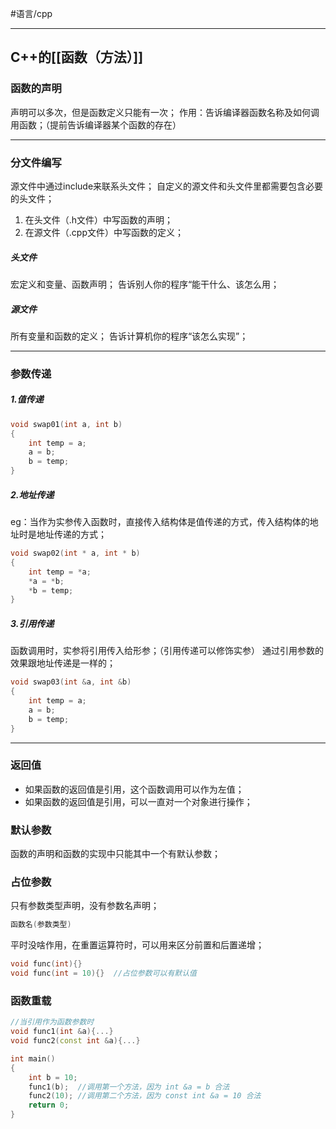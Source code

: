 #语言/cpp
***
## C++的[[函数（方法）]]

### 函数的声明
声明可以多次，但是函数定义只能有一次；
作用：告诉编译器函数名称及如何调用函数；（提前告诉编译器某个函数的存在）
***
### 分文件编写
源文件中通过include来联系头文件；
自定义的源文件和头文件里都需要包含必要的头文件；
1.  在头文件（.h文件）中写函数的声明；
2.  在源文件（.cpp文件）中写函数的定义；
##### 头文件
宏定义和变量、函数声明；
告诉别人你的程序“能干什么、该怎么用；
##### 源文件
所有变量和函数的定义；
告诉计算机你的程序“该怎么实现”；
***
### 参数传递

##### 1.值传递
```cpp
void swap01(int a, int b)
{
	int temp = a;
	a = b;
	b = temp;
}
```
##### 2.地址传递
eg：当作为实参传入函数时，直接传入结构体是值传递的方式，传入结构体的地址时是地址传递的方式；
```cpp
void swap02(int * a, int * b)
{
	int temp = *a;
	*a = *b;
	*b = temp;
}
```
##### 3.引用传递
函数调用时，实参将引用传入给形参；（引用传递可以修饰实参）
通过引用参数的效果跟地址传递是一样的；
```cpp
void swap03(int &a, int &b)
{
	int temp = a;
	a = b;
	b = temp;
}
```
---

### 返回值
-   如果函数的返回值是引用，这个函数调用可以作为左值；
-   如果函数的返回值是引用，可以一直对一个对象进行操作；

### 默认参数
函数的声明和函数的实现中只能其中一个有默认参数；

### 占位参数
只有参数类型声明，没有参数名声明；
```c
函数名(参数类型)
```
平时没啥作用，在重置运算符时，可以用来区分前置和后置递增；
```cpp
void func(int){}
void func(int = 10){}  //占位参数可以有默认值
```

### 函数重载
```cpp
//当引用作为函数参数时
void func1(int &a){...}
void func2(const int &a){...}

int main()
{
	int b = 10;
	func1(b);  //调用第一个方法，因为 int &a = b 合法
	func2(10); //调用第二个方法，因为 const int &a = 10 合法
	return 0;
}
```
